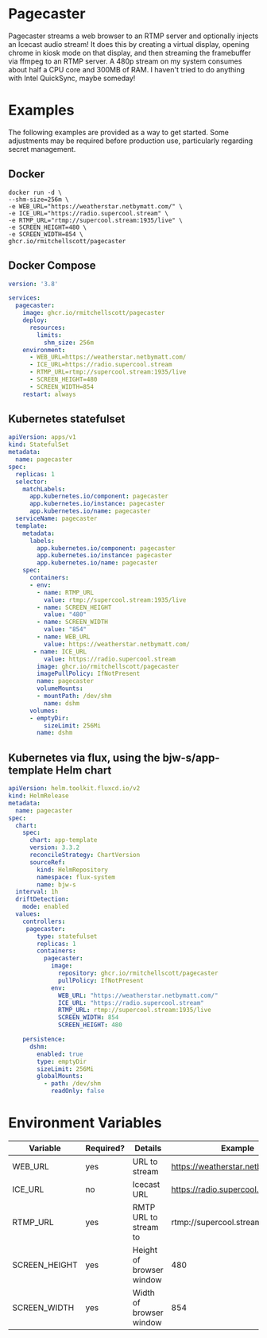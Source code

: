 # Pagecaster
Pagecaster streams a web browser to an RTMP server and optionally injects an Icecast audio stream! It does this by creating a virtual display, opening chrome in kiosk mode on that display, and then streaming the framebuffer via ffmpeg to an RTMP server. A 480p stream on my system consumes about half a CPU core and 300MB of RAM. I haven't tried to do anything with Intel QuickSync, maybe someday!

# Examples
The following examples are provided as a way to get started. Some adjustments may be required before production use, particularly regarding secret management.
## Docker
```shell
docker run -d \
--shm-size=256m \
-e WEB_URL="https://weatherstar.netbymatt.com/" \
-e ICE_URL="https://radio.supercool.stream" \
-e RTMP_URL="rtmp://supercool.stream:1935/live" \
-e SCREEN_HEIGHT=480 \
-e SCREEN_WIDTH=854 \
ghcr.io/rmitchellscott/pagecaster
```

## Docker Compose

```yaml
version: '3.8'

services:
  pagecaster:
    image: ghcr.io/rmitchellscott/pagecaster
    deploy:
      resources:
        limits:
          shm_size: 256m
    environment:
      - WEB_URL=https://weatherstar.netbymatt.com/
      - ICE_URL=https://radio.supercool.stream
      - RTMP_URL=rtmp://supercool.stream:1935/live
      - SCREEN_HEIGHT=480
      - SCREEN_WIDTH=854
    restart: always
```

## Kubernetes statefulset
```yaml
apiVersion: apps/v1
kind: StatefulSet
metadata:
  name: pagecaster
spec:
  replicas: 1
  selector:
    matchLabels:
      app.kubernetes.io/component: pagecaster
      app.kubernetes.io/instance: pagecaster
      app.kubernetes.io/name: pagecaster
  serviceName: pagecaster
  template:
    metadata:
      labels:
        app.kubernetes.io/component: pagecaster
        app.kubernetes.io/instance: pagecaster
        app.kubernetes.io/name: pagecaster
    spec:
      containers:
      - env:
        - name: RTMP_URL
          value: rtmp://supercool.stream:1935/live
        - name: SCREEN_HEIGHT
          value: "480"
        - name: SCREEN_WIDTH
          value: "854"
        - name: WEB_URL
          value: https://weatherstar.netbymatt.com/
       - name: ICE_URL
          value: https://radio.supercool.stream
        image: ghcr.io/rmitchellscott/pagecaster
        imagePullPolicy: IfNotPresent
        name: pagecaster
        volumeMounts:
        - mountPath: /dev/shm
          name: dshm
      volumes:
      - emptyDir:
          sizeLimit: 256Mi
        name: dshm
```

## Kubernetes via flux, using the bjw-s/app-template Helm chart
```yaml
apiVersion: helm.toolkit.fluxcd.io/v2
kind: HelmRelease
metadata:
  name: pagecaster
spec:
  chart:
    spec:
      chart: app-template
      version: 3.3.2
      reconcileStrategy: ChartVersion
      sourceRef:
        kind: HelmRepository
        namespace: flux-system
        name: bjw-s
  interval: 1h
  driftDetection:
    mode: enabled
  values:
    controllers:
     pagecaster:
        type: statefulset
        replicas: 1
        containers:
          pagecaster:
            image:
              repository: ghcr.io/rmitchellscott/pagecaster
              pullPolicy: IfNotPresent
            env:
              WEB_URL: "https://weatherstar.netbymatt.com/"
              ICE_URL: "https://radio.supercool.stream"
              RTMP_URL: rtmp://supercool.stream:1935/live
              SCREEN_WIDTH: 854
              SCREEN_HEIGHT: 480

    persistence:
      dshm:
        enabled: true
        type: emptyDir
        sizeLimit: 256Mi
        globalMounts:
          - path: /dev/shm
            readOnly: false
````

# Environment Variables

| Variable                 | Required? | Details | Example |
|--------------------------|-----------|---------|---------|
| WEB_URL               | yes       | URL to stream | https://weatherstar.netbymatt.com/   |
| ICE_URL               | no       | Icecast URL   | https://radio.supercool.stream
| RTMP_URL               | yes       | RMTP URL to stream to | rtmp://supercool.stream:1935/live |
| SCREEN_HEIGHT           | yes       | Height of browser window | 480 |
| SCREEN_WIDTH                  | yes       | Width of browser window | 854
